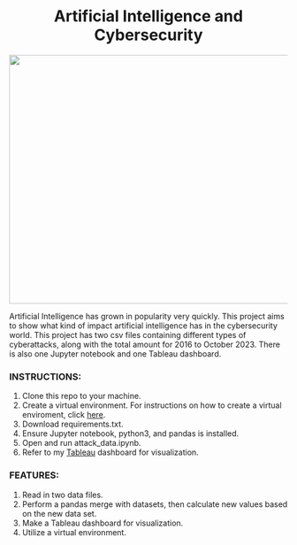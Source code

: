 <h1 align="center">Artificial Intelligence and Cybersecurity</h1>

<p align="center">
   <img width="600" height="450" src="https://github.com/taylorpk/AI-in-Cybersecurity/assets/112709093/97e0aabc-f0cb-4ebd-aca1-fafe2b5cb8aa/900/600">
</p>

Artificial Intelligence has grown in popularity very quickly. This project aims to show what kind of impact artificial intelligence has in the cybersecurity world. This project has two csv files containing different types of cyberattacks, along with the total amount for 2016 to October 2023.
There is also one Jupyter notebook and one Tableau dashboard.

### INSTRUCTIONS:
1. Clone this repo to your machine.
2. Create a virtual environment. For instructions on how to create a virtual enviroment, click [here](https://docs.python.org/3/tutorial/venv.html).
4. Download requirements.txt.
5. Ensure Jupyter notebook, python3, and pandas is installed.
6. Open and run attack_data.ipynb.
7. Refer to my [Tableau](https://public.tableau.com/app/profile/taylor.kuo/viz/OpenAIandCybersecurity/Sheet1#1) dashboard for visualization.

### FEATURES:
1. Read in two data files.
2. Perform a pandas merge with datasets, then calculate new values based on the new data set.
3. Make a Tableau dashboard for visualization.
4. Utilize a virtual environment. 
